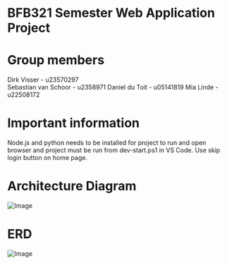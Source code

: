 # BFB321 Semester Web Application Project
# Group members
Dirk Visser - u23570297<br>
Sebastian van Schoor - u2358971
Daniel du Toit - u05141819
Mia Linde - u22508172
# Important information
 Node.js and python needs to be installed for project to run and open browser and project must be run from dev-start.ps1 in VS Code. Use skip login button on home page.
# Architecture Diagram
![Image](https://github.com/user-attachments/assets/d289abc7-6a48-486d-ab00-2c97f76551ba)
# ERD
![Image](https://github.com/user-attachments/assets/60f30ecb-ddce-4ca2-8dc5-b633244d0aca)


